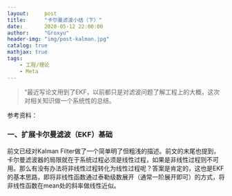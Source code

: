```yaml
---
layout:     post
title:      "卡尔曼滤波小结（下）"
date:       2020-05-12 22:00:00
author:     "Groxyu"
header-img: "img/post-kalman.jpg"
catalog: true
mathjax: true
tags:
    - 工程/理论
    - Meta
---
```


> “最近写论文用到了EKF，以前都只是对滤波问题了解工程上的大概，这次对相关知识做一个系统性的总结。

参考资料：

### 一、扩展卡尔曼滤波（EKF）基础
前文已经对Kalman Filter做了一个简单明了但粗浅的描述。前文的末尾也提到，卡尔曼滤波器的局限就在于系统过程必须是线性过程，如果是非线性过程则不可用。那么有没有办法将非线性过程转化为线性过程呢？答案是肯定的，这也是EKF的基本思路，即将非线性函数通过泰勒级数展开（通常一阶展开即可）的方式，将非线性函数在mean处的斜率做线性近似。
